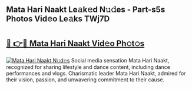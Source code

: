 ## Mata Hari Naakt Le𝚊k𝚎d N𝚞𝚍es - Part-s5s Photos Vid𝚎o Le𝚊ks TWj7D

# <h2><a href="http://fb4ngl4.evod.top/?m=Mata+Hari+Naakt">🔗 👉🔴 Mata Hari Naakt Vid𝚎o Ph𝚘t𝚘s</a></h2>

[![Mata Hari Naakt N𝚞d𝚎s](https://i.imgur.com/8V9OHl7.gif)](http://fb4ngl4.evod.top/?m=Mata+Hari+Naakt)
Social media sensation Mata Hari Naakt, recognized for sharing lifestyle and dance content, including dance performances and vlogs. Charismatic leader Mata Hari Naakt, admired for their vision, passion, and unwavering commitment to their cause. 
